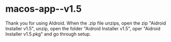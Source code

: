 # macos-app--v1.5

Thank you for using AIdroid. When the .zip file unzips, open the zip "Aidroid Installer v1.5", unzip, open the folder "Aidroid Installer v1.5", oper "Aidroid Installer v1.5.pkg" and go through setup.
